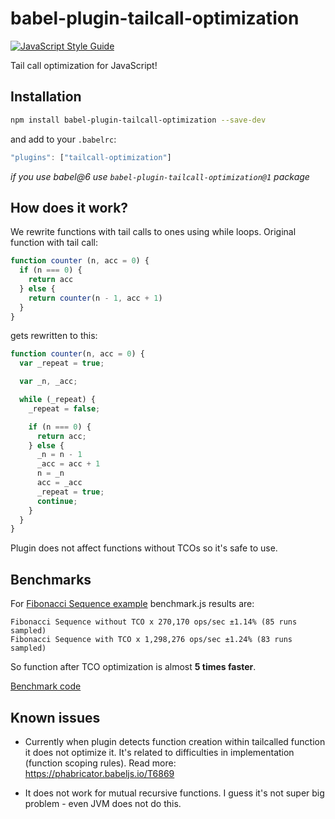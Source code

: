 # babel-plugin-tailcall-optimization
[![JavaScript Style Guide](https://img.shields.io/badge/code%20style-standard-brightgreen.svg)](http://standardjs.com/)

Tail call optimization for JavaScript!

## Installation

```bash
npm install babel-plugin-tailcall-optimization --save-dev
```

and add to your `.babelrc`:

```js
"plugins": ["tailcall-optimization"]
```

*if you use babel@6 use `babel-plugin-tailcall-optimization@1` package*


## How does it work?
We rewrite functions with tail calls to ones using while loops. Original function with tail call:
```js
function counter (n, acc = 0) {
  if (n === 0) {
    return acc
  } else {
    return counter(n - 1, acc + 1)
  }
}
```

gets rewritten to this:
```js
function counter(n, acc = 0) {
  var _repeat = true;

  var _n, _acc;

  while (_repeat) {
    _repeat = false;

    if (n === 0) {
      return acc;
    } else {
      _n = n - 1
      _acc = acc + 1
      n = _n
      acc = _acc
      _repeat = true;
      continue;
    }
  }
}
```
Plugin does not affect functions without TCOs so it's safe to use.

## Benchmarks
For [Fibonacci Sequence example](https://github.com/krzkaczor/babel-plugin-tailcall-optimization/blob/master/examples/fibonacciSeq.js) benchmark.js results are:

```
Fibonacci Sequence without TCO x 270,170 ops/sec ±1.14% (85 runs sampled)
Fibonacci Sequence with TCO x 1,298,276 ops/sec ±1.24% (83 runs sampled)
```

So function after TCO optimization is almost **5 times faster**.

[Benchmark code](https://github.com/krzkaczor/babel-plugin-tailcall-optimization/blob/master/benchmark/fibonacciSeq.js)
 
## Known issues
 - Currently when plugin detects function creation within tailcalled function it does not optimize it. It's related to difficulties in implementation (function scoping rules). Read more: https://phabricator.babeljs.io/T6869

 - It does not work for mutual recursive functions. I guess it's not super big problem - even JVM does not do this.
